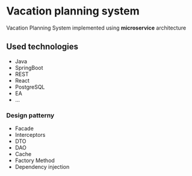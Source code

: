 # Vacation planning system
Vacation Planning System implemented using **microservice** architecture  

## Used technologies
- Java
- SpringBoot
- REST
- React
- PostgreSQL 
- EA
- ...

### Design patterny
- Facade 
- Interceptors
- DTO
- DAO
- Cache
- Factory Method
- Dependency injection
